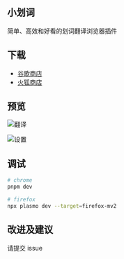 ## 小划词

简单、高效和好看的划词翻译浏览器插件

## 下载

- [谷歌商店](https://chrome.google.com/webstore/detail/%E5%B0%8F%E5%88%92%E8%AF%8D/affjncigejkekfjhopfjchpabigmgljc)
- [火狐商店](https://addons.mozilla.org/zh-CN/firefox/addon/%E5%B0%8F%E5%88%92%E8%AF%8D/)

## 预览

![翻译](https://lh3.googleusercontent.com/PlCGP3-iCa1-8nfIAAAlBnfJ7Azrf1vmhU9dstc0AL0uAdIalhMpww914ntn3-6cQ1leZFI1Bd40oBC3T9e-yOj0OR4=w640-h400-e365-rj-sc0x00ffffff)

![设置](https://lh3.googleusercontent.com/qWPoTA1oFUWg4Rhb-V9snCp6F1m-15eGOcYh0Rn1GPtNZsJiBRfRiLOY8dC0a8qjmhKXogamRgFiDypqyjIIYRa5WvE=w640-h400-e365-rj-sc0x00ffffff)

## 调试

```bash
# chrome
pnpm dev

# firefox
npx plasmo dev --target=firefox-mv2
```

## 改进及建议

请提交 issue

